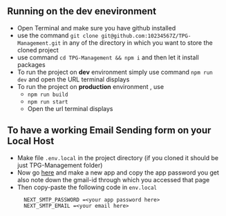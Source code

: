 ## Running on the dev enevironment
- Open Terminal and make sure you have github installed
- use the command ```git clone git@github.com:10234567Z/TPG-Management.git``` in any of the directory in which you want to store the cloned project
- use command ```cd TPG-Management && npm i``` and then let it install packages
- To run the project on **dev** environment simply use command ```npm run dev``` and open the URL terminal displays
- To run the project on **production** environment , use
   - ```npm run build```
   - ```npm run start```
   - Open the url terminal displays

## To have a working Email Sending form on your Local Host
- Make file ```.env.local``` in the project directory (if you cloned it should be just TPG-Management folder)
- Now go [here](https://myaccount.google.com/apppasswords) and make a new app and copy the app password you get also note down the gmail-id through which you accessed that page
- Then copy-paste the following code in ```env.local```  
  ```
    NEXT_SMTP_PASSWORD =<your app password here>
    NEXT_SMTP_EMAIL =<your email here>
  ```
